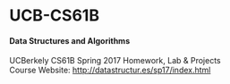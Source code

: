 # UCB-CS61B
#### Data Structures and Algorithms<br>
UCBerkely CS61B Spring 2017 Homework, Lab &amp; Projects<br>
Course Website: http://datastructur.es/sp17/index.html
